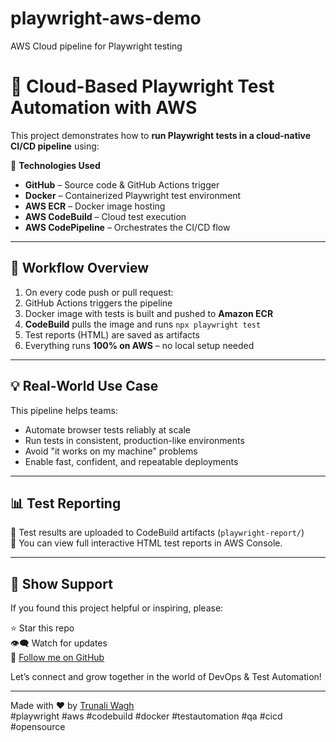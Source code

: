 # playwright-aws-demo
AWS Cloud pipeline for Playwright testing
# 🧪 Cloud-Based Playwright Test Automation with AWS

This project demonstrates how to **run Playwright tests in a cloud-native CI/CD pipeline** using:

🚀 **Technologies Used**
- **GitHub** – Source code & GitHub Actions trigger
- **Docker** – Containerized Playwright test environment
- **AWS ECR** – Docker image hosting
- **AWS CodeBuild** – Cloud test execution
- **AWS CodePipeline** – Orchestrates the CI/CD flow

---

## 🔄 Workflow Overview

1. On every code push or pull request:
2. GitHub Actions triggers the pipeline
3. Docker image with tests is built and pushed to **Amazon ECR**
4. **CodeBuild** pulls the image and runs `npx playwright test`
5. Test reports (HTML) are saved as artifacts
6. Everything runs **100% on AWS** – no local setup needed

---

## 💡 Real-World Use Case

This pipeline helps teams:
- Automate browser tests reliably at scale
- Run tests in consistent, production-like environments
- Avoid "it works on my machine" problems
- Enable fast, confident, and repeatable deployments

---

## 📊 Test Reporting

🎯 Test results are uploaded to CodeBuild artifacts (`playwright-report/`)  
📁 You can view full interactive HTML test reports in AWS Console.

---

## 🙌 Show Support

If you found this project helpful or inspiring, please:

⭐️ Star this repo  
👁️‍🗨️ Watch for updates  
🔗 [Follow me on GitHub](https://github.com/trunali10)

Let’s connect and grow together in the world of DevOps & Test Automation!

---

Made with ❤️ by [Trunali Wagh](https://github.com/trunali10)  
#playwright #aws #codebuild #docker #testautomation #qa #cicd #opensource
